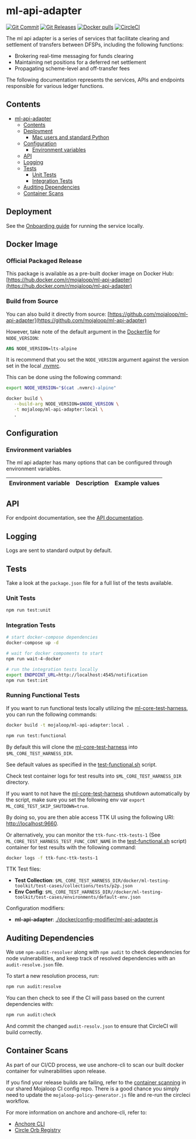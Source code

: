 # ml-api-adapter

[![Git Commit](https://img.shields.io/github/last-commit/mojaloop/ml-api-adapter.svg?style=flat)](https://github.com/mojaloop/ml-api-adapter/commits/master)
[![Git Releases](https://img.shields.io/github/release/mojaloop/ml-api-adapter.svg?style=flat)](https://github.com/mojaloop/ml-api-adapter/releases)
[![Docker pulls](https://img.shields.io/docker/pulls/mojaloop/ml-api-adapter.svg?style=flat)](https://hub.docker.com/r/mojaloop/ml-api-adapter)
[![CircleCI](https://circleci.com/gh/mojaloop/ml-api-adapter.svg?style=svg)](https://app.circleci.com/pipelines/github/mojaloop/ml-api-adapter)

The ml api adapter is a series of services that facilitate clearing and settlement of transfers between DFSPs, including the following functions:

- Brokering real-time messaging for funds clearing
- Maintaining net positions for a deferred net settlement
- Propagating scheme-level and off-transfer fees

The following documentation represents the services, APIs and endpoints responsible for various ledger functions.

## Contents

- [ml-api-adapter](#ml-api-adapter)
  - [Contents](#contents)
  - [Deployment](#deployment)
    - [Mac users and standard Python](#mac-users-and-standard-python)
  - [Configuration](#configuration)
    - [Environment variables](#environment-variables)
  - [API](#api)
  - [Logging](#logging)
  - [Tests](#tests)
    - [Unit Tests](#unit-tests)
    - [Integration Tests](#integration-tests)
  - [Auditing Dependencies](#auditing-dependencies)
  - [Container Scans](#container-scans)

## Deployment

See the [Onboarding guide](Onboarding.md) for running the service locally.

## Docker Image

### Official Packaged Release

This package is available as a pre-built docker image on Docker Hub: [https://hub.docker.com/r/mojaloop/ml-api-adapter](https://hub.docker.com/r/mojaloop/ml-api-adapter)

### Build from Source

You can also build it directly from source: [https://github.com/mojaloop/ml-api-adapter](https://github.com/mojaloop/ml-api-adapter)

However, take note of the default argument in the [Dockerfile](./Dockerfile) for `NODE_VERSION`:

```dockerfile
ARG NODE_VERSION=lts-alpine
```

It is recommend that you set the `NODE_VERSION` argument against the version set in the local [.nvmrc](./.nvmrc).

This can be done using the following command:

```bash
export NODE_VERSION="$(cat .nvmrc)-alpine"

docker build \
   --build-arg NODE_VERSION=$NODE_VERSION \
   -t mojaloop/ml-api-adapter:local \
   .
```

## Configuration

### Environment variables

The ml api adapter has many options that can be configured through environment variables.

| Environment variable | Description | Example values |
| -------------------- | ----------- | ------ |

## API

For endpoint documentation, see the [API documentation](API.md).

## Logging

Logs are sent to standard output by default.

## Tests

Take a look at the `package.json` file for a full list of the tests available.

### Unit Tests

```bash
npm run test:unit
```

### Integration Tests

```bash
# start docker-compose dependencies
docker-compose up -d

# wait for docker compoments to start
npm run wait-4-docker

# run the integration tests locally
export ENDPOINT_URL=http://localhost:4545/notification
npm run test:int
```

### Running Functional Tests

If you want to run functional tests locally utilizing the [ml-core-test-harness](https://github.com/mojaloop/ml-core-test-harness), you can run the following commands:

```bash
docker build -t mojaloop/ml-api-adapter:local .
```

```bash
npm run test:functional
```

By default this will clone the [ml-core-test-harness](https://github.com/mojaloop/ml-core-test-harness) into `$ML_CORE_TEST_HARNESS_DIR`.

See default values as specified in the [test-functional.sh](./test/scripts/test-functional.sh) script.

Check test container logs for test results into `$ML_CORE_TEST_HARNESS_DIR` directory.

If you want to not have the [ml-core-test-harness](https://github.com/mojaloop/ml-core-test-harness) shutdown automatically by the script, make sure you set the following env var `export ML_CORE_TEST_SKIP_SHUTDOWN=true`.

By doing so, you are then able access TTK UI using the following URI: <http://localhost:9660>.

Or alternatively, you can monitor the `ttk-func-ttk-tests-1` (See `ML_CORE_TEST_HARNESS_TEST_FUNC_CONT_NAME` in the [test-functional.sh](./test/scripts/test-functional.sh) script) container for test results with the following command:

```bash
docker logs -f ttk-func-ttk-tests-1
```

TTK Test files:

- **Test Collection**: `$ML_CORE_TEST_HARNESS_DIR/docker/ml-testing-toolkit/test-cases/collections/tests/p2p.json`
- **Env Config**: `$ML_CORE_TEST_HARNESS_DIR//docker/ml-testing-toolkit/test-cases/environments/default-env.json`

Configuration modifiers:

- **ml-api-adapter**: [./docker/config-modifier/ml-api-adapter.js](./docker/config-modifier/ml-api-adapter.js)

## Auditing Dependencies

We use `npm-audit-resolver` along with `npm audit` to check dependencies for node vulnerabilities, and keep track of resolved dependencies with an `audit-resolve.json` file.

To start a new resolution process, run:

```bash
npm run audit:resolve
```

You can then check to see if the CI will pass based on the current dependencies with:

```bash
npm run audit:check
```

And commit the changed `audit-resolv.json` to ensure that CircleCI will build correctly.

## Container Scans

As part of our CI/CD process, we use anchore-cli to scan our built docker container for vulnerabilities upon release.

If you find your release builds are failing, refer to the [container scanning](https://github.com/mojaloop/ci-config#container-scanning) in our shared Mojaloop CI config repo. There is a good chance you simply need to update the `mojaloop-policy-generator.js` file and re-run the circleci workflow.

For more information on anchore and anchore-cli, refer to:

- [Anchore CLI](https://github.com/anchore/anchore-cli)
- [Circle Orb Registry](https://circleci.com/orbs/registry/orb/anchore/anchore-engine)
